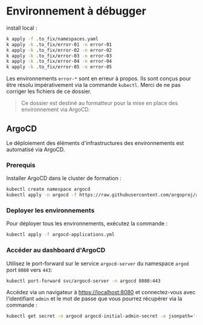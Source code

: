 # Environnement à débugger

install local :

```sh
k apply -f .to_fix/namespaces.yaml
k apply -k .to_fix/error-01 -n error-01
k apply -k .to_fix/error-02 -n error-02
k apply -k .to_fix/error-03 -n error-03
k apply -k .to_fix/error-04 -n error-04
k apply -k .to_fix/error-05 -n error-05
```

Les environnements `error-*` sont en erreur à propos. Ils sont conçus pour être résolu impérativement via la commande `kubectl`. Merci de ne pas corriger les fichiers de ce dossier.

> Ce dossier est destiné au formatteur pour la mise en place des environnement via ArgoCD.

## ArgoCD

Le déploiement des éléments d'infrastructures des environnements est automatisé via ArgoCD.

### Prerequis

Installer ArgoCD dans le cluster de formation :

```sh
kubectl create namespace argocd
kubectl apply -n argocd -f https://raw.githubusercontent.com/argoproj/argo-cd/stable/manifests/install.yaml
```

### Deployer les environnements

Pour déployer tous les environnements, exécutez la commande :

```sh
kubectl apply -f argocd-applications.yml
```

### Accéder au dashboard d'ArgoCD

Utilisez le port-forward sur le service `argocd-server` du namespace `argod` port `8080` vers `443`:

```sh
kubectl port-forward svc/argocd-server -n argocd 8080:443
```

Accédez via un navigateur à [https://localhost:8080](https://localhost:8080) et connectez-vous avec l'identifiant `admin` et le mot de passe que vous pourrez récupérer via la commande :

```sh
kubectl get secret -n argocd argocd-initial-admin-secret -o jsonpath='{.data.password}' | base64 -d
```
